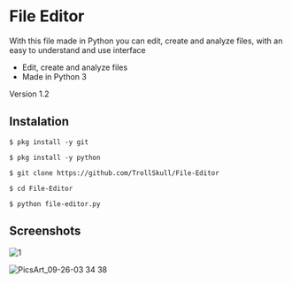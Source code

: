 # File Editor
With this file made in Python you can edit, create and analyze files, with an easy to understand and use interface
- Edit, create and analyze files
- Made in Python 3

Version 1.2

## Instalation
	$ pkg install -y git

	$ pkg install -y python

	$ git clone https://github.com/TrollSkull/File-Editor

	$ cd File-Editor

	$ python file-editor.py

## Screenshots

![1](https://user-images.githubusercontent.com/64570084/94347824-fa5e7000-000d-11eb-924d-c680a4d5863a.jpg)

![PicsArt_09-26-03 34 38](https://user-images.githubusercontent.com/64570084/94347827-034f4180-000e-11eb-9df8-d46c0364c997.jpg)
